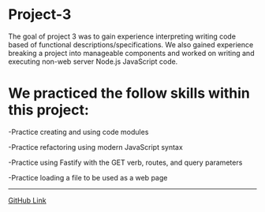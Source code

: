 # Project-3

The goal of project 3 was to gain experience interpreting writing code based of functional descriptions/specifications. We also gained experience breaking a project into manageable components and worked on writing and executing non-web server Node.js JavaScript code. 

# We practiced the follow skills within this project:

-Practice creating and using code modules 

-Practice refactoring using modern JavaScript syntax 

-Practice using Fastify with the GET verb, routes, and query parameters 

-Practice loading a file to be used as a web page

-----------------------------------------------------------------------------------------------------------------------------------------------------------

[GitHub Link](https://github.com/UofOalexfort/Project-3)
